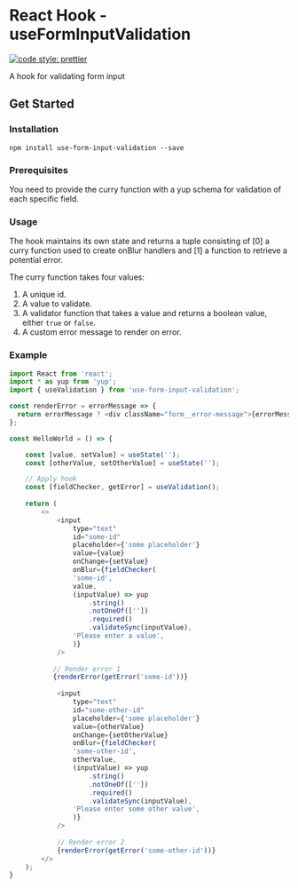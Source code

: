                                                                                                                                                                                                                                
React Hook - useFormInputValidation
==========
[![code style: prettier](https://img.shields.io/badge/code_style-prettier-ff69b4.svg?style=flat-square)](https://github.com/prettier/prettier)

A hook for validating form input

## Get Started

### Installation

```
npm install use-form-input-validation --save
```

### Prerequisites

You need to provide the curry function with a yup schema for validation of each specific field.

### Usage

The hook maintains its own state and returns a tuple consisting of [0] a curry function used to create onBlur handlers
and [1] a function to retrieve a potential error. 

The curry function takes four values:

1. A unique id.
2. A value to validate.
3. A validator function that takes a value and returns a boolean value, either `true` or `false`.
4. A custom error message to render on error.

### Example

``` javascript
import React from 'react';
import * as yup from 'yup';
import { useValidation } from 'use-form-input-validation';

const renderError = errorMessage => {
  return errorMessage ? <div className="form__error-message">{errorMessage}</div> : null;
};

const HelloWorld = () => {

    const [value, setValue] = useState('');
    const [otherValue, setOtherValue] = useState('');

    // Apply hook
    const [fieldChecker, getError] = useValidation();
    
    return (
        <>
            <input
                type="text"
                id="some-id"
                placeholder={'some placeholder'}
                value={value}
                onChange={setValue}
                onBlur={fieldChecker(
                'some-id',
                value,
                (inputValue) => yup
                    .string()
                    .notOneOf([''])
                    .required()
                    .validateSync(inputValue),
                'Please enter a value',
                )}
            />
    
           // Render error 1
           {renderError(getError('some-id'))}
    
            <input
                type="text"
                id="some-other-id"
                placeholder={'some placeholder'}
                value={otherValue}
                onChange={setOtherValue}
                onBlur={fieldChecker(
                'some-other-id',
                otherValue,
                (inputValue) => yup
                    .string()
                    .notOneOf([''])
                    .required()
                    .validateSync(inputValue),
                'Please enter some other value',
                )}
            />
    
            // Render error 2
            {renderError(getError('some-other-id'))}
        </>
    );
}
```
